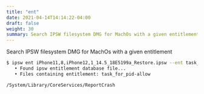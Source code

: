 ```yaml
---
title: "ent"
date: 2021-04-14T14:14:22-04:00
draft: false
weight: 30
summary: Search IPSW filesystem DMG for MachOs with a given entitlement.
---
```


Search IPSW filesystem DMG for MachOs with a given entitlement

```bash
$ ipsw ent iPhone11,8,iPhone12,1_14.5_18E5199a_Restore.ipsw --ent task_for_pid-allow
   • Found ipsw entitlement database file...
   • Files containing entitlement: task_for_pid-allow

/System/Library/CoreServices/ReportCrash
```
